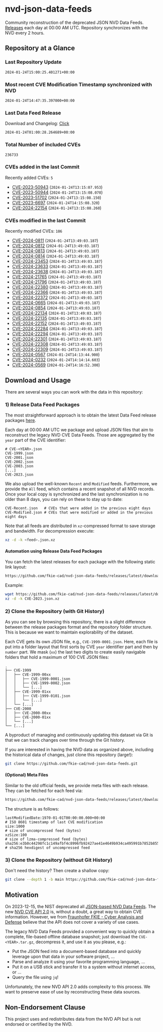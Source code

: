 # nvd-json-data-feeds

Community reconstruction of the deprecated JSON NVD Data Feeds. 
[Releases](https://github.com/fkie-cad/nvd-json-data-feeds/releases/latest) each day at 00:00 AM UTC.
Repository synchronizes with the NVD every 2 hours.

## Repository at a Glance

### Last Repository Update

```plain
2024-01-24T15:00:25.401271+00:00
```

### Most recent CVE Modification Timestamp synchronized with NVD

```plain
2024-01-24T14:47:35.397000+00:00
```

### Last Data Feed Release

Download and Changelog: [Click](https://github.com/fkie-cad/nvd-json-data-feeds/releases/latest)

```plain
2024-01-24T01:00:28.264689+00:00
```

### Total Number of included CVEs

```plain
236733
```

### CVEs added in the last Commit

Recently added CVEs: `5`

* [CVE-2023-50943](CVE-2023/CVE-2023-509xx/CVE-2023-50943.json) (`2024-01-24T13:15:07.953`)
* [CVE-2023-50944](CVE-2023/CVE-2023-509xx/CVE-2023-50944.json) (`2024-01-24T13:15:08.070`)
* [CVE-2023-51702](CVE-2023/CVE-2023-517xx/CVE-2023-51702.json) (`2024-01-24T13:15:08.150`)
* [CVE-2023-6697](CVE-2023/CVE-2023-66xx/CVE-2023-6697.json) (`2024-01-24T14:15:08.320`)
* [CVE-2024-22154](CVE-2024/CVE-2024-221xx/CVE-2024-22154.json) (`2024-01-24T13:15:08.260`)


### CVEs modified in the last Commit

Recently modified CVEs: `106`

* [CVE-2024-0811](CVE-2024/CVE-2024-08xx/CVE-2024-0811.json) (`2024-01-24T13:49:03.187`)
* [CVE-2024-0812](CVE-2024/CVE-2024-08xx/CVE-2024-0812.json) (`2024-01-24T13:49:03.187`)
* [CVE-2024-0813](CVE-2024/CVE-2024-08xx/CVE-2024-0813.json) (`2024-01-24T13:49:03.187`)
* [CVE-2024-0814](CVE-2024/CVE-2024-08xx/CVE-2024-0814.json) (`2024-01-24T13:49:03.187`)
* [CVE-2024-23453](CVE-2024/CVE-2024-234xx/CVE-2024-23453.json) (`2024-01-24T13:49:03.187`)
* [CVE-2024-23633](CVE-2024/CVE-2024-236xx/CVE-2024-23633.json) (`2024-01-24T13:49:03.187`)
* [CVE-2024-23638](CVE-2024/CVE-2024-236xx/CVE-2024-23638.json) (`2024-01-24T13:49:03.187`)
* [CVE-2024-21765](CVE-2024/CVE-2024-217xx/CVE-2024-21765.json) (`2024-01-24T13:49:03.187`)
* [CVE-2024-21796](CVE-2024/CVE-2024-217xx/CVE-2024-21796.json) (`2024-01-24T13:49:03.187`)
* [CVE-2024-22380](CVE-2024/CVE-2024-223xx/CVE-2024-22380.json) (`2024-01-24T13:49:03.187`)
* [CVE-2024-22366](CVE-2024/CVE-2024-223xx/CVE-2024-22366.json) (`2024-01-24T13:49:03.187`)
* [CVE-2024-22372](CVE-2024/CVE-2024-223xx/CVE-2024-22372.json) (`2024-01-24T13:49:03.187`)
* [CVE-2024-0665](CVE-2024/CVE-2024-06xx/CVE-2024-0665.json) (`2024-01-24T13:49:03.187`)
* [CVE-2024-0854](CVE-2024/CVE-2024-08xx/CVE-2024-0854.json) (`2024-01-24T13:49:03.187`)
* [CVE-2024-22134](CVE-2024/CVE-2024-221xx/CVE-2024-22134.json) (`2024-01-24T13:49:03.187`)
* [CVE-2024-22135](CVE-2024/CVE-2024-221xx/CVE-2024-22135.json) (`2024-01-24T13:49:03.187`)
* [CVE-2024-22152](CVE-2024/CVE-2024-221xx/CVE-2024-22152.json) (`2024-01-24T13:49:03.187`)
* [CVE-2024-22284](CVE-2024/CVE-2024-222xx/CVE-2024-22284.json) (`2024-01-24T13:49:03.187`)
* [CVE-2024-22294](CVE-2024/CVE-2024-222xx/CVE-2024-22294.json) (`2024-01-24T13:49:03.187`)
* [CVE-2024-22301](CVE-2024/CVE-2024-223xx/CVE-2024-22301.json) (`2024-01-24T13:49:03.187`)
* [CVE-2024-22308](CVE-2024/CVE-2024-223xx/CVE-2024-22308.json) (`2024-01-24T13:49:03.187`)
* [CVE-2024-22309](CVE-2024/CVE-2024-223xx/CVE-2024-22309.json) (`2024-01-24T13:49:03.187`)
* [CVE-2024-0567](CVE-2024/CVE-2024-05xx/CVE-2024-0567.json) (`2024-01-24T14:13:44.900`)
* [CVE-2024-0232](CVE-2024/CVE-2024-02xx/CVE-2024-0232.json) (`2024-01-24T14:14:14.603`)
* [CVE-2024-0569](CVE-2024/CVE-2024-05xx/CVE-2024-0569.json) (`2024-01-24T14:16:52.300`)


## Download and Usage

There are several ways you can work with the data in this repository:

### 1) Release Data Feed Packages

The most straightforward approach is to obtain the latest Data Feed release packages [here](https://github.com/fkie-cad/nvd-json-data-feeds/releases/latest).

Each day at 00:00 AM UTC we package and upload JSON files that aim to reconstruct the legacy NVD CVE Data Feeds.
Those are aggregated by the `year` part of the CVE identifier:

```
# CVE-<YEAR>.json
CVE-1999.json
CVE-2001.json
CVE-2002.json
CVE-2003.json
[...]
CVE-2023.json
```

We also upload the well-known `Recent` and `Modified` feeds.
Furthermore, we provide the `All` feed, which contains a recent snapshot of all NVD records.
Once your local copy is synchronized and the last synchronization is no older than 8 days, you can rely on these to stay up to date:

```plain
CVE-Recent.json   # CVEs that were added in the previous eight days
CVE-Modified.json # CVEs that were modified or added in the previous eight days
```

Note that all feeds are distributed in `xz`-compressed format to save storage and bandwidth.
For decompression execute:

```sh
xz -d -k <feed>.json.xz
```


#### Automation using Release Data Feed Packages

You can fetch the latest releases for each package with the following static link layout:

```sh
https://github.com/fkie-cad/nvd-json-data-feeds/releases/latest/download/CVE-<YEAR>.json.xz
```

Example:

```sh
wget https://github.com/fkie-cad/nvd-json-data-feeds/releases/latest/download/CVE-2023.json.xz
xz -d -k CVE-2023.json.xz
```



### 2) Clone the Repository (with Git History)

As you can see by browsing this repository, there is a slight difference between the release packages format and the repository folder structure.
This is because we want to maintain explorability of the dataset.

Each CVE gets its own JSON file, e.g., `CVE-1999-0001.json`.
Here, each file is put into a folder layout that first sorts by CVE `year` identifier part and then by `number` part.
We mask (`xx`) the last two digits to create easily navigable folders that hold a maximum of 100 CVE JSON files:

```plain
.
├── CVE-1999
│   ├── CVE-1999-00xx
│   │   ├── CVE-1999-0001.json
│   │   ├── CVE-1999-0002.json
│   │   └── [...]
│   ├── CVE-1999-01xx
│   │   ├── CVE-1999-0101.json
│   │   └── [...]
│   └── [...]
├── CVE-2000
│   ├── CVE-2000-00xx
│   ├── CVE-2000-01xx
│   └── [...]
└── [...]
```

A byproduct of managing and continuously updating this dataset via Git is that we can track changes over time through the Git history.

If you are interested in having the NVD data as organized above, including the historical data of changes, just clone this repository (large!):

```sh
git clone https://github.com/fkie-cad/nvd-json-data-feeds.git
```

#### (Optional) Meta Files

Similar to the old official feeds, we provide meta files with each release. They can be fetched for each feed via:

```sh
https://github.com/fkie-cad/nvd-json-data-feeds/releases/latest/download/CVE-<YEAR>.meta
```

The structure is as follows:

```plain
lastModifiedDate:1970-01-01T00:00:00.000+00:00                          # ISO 8601 timestamp of last CVE modification
size:1000                                                               # size of uncompressed feed (bytes)
xzSize:100                                                              # size of lzma-compressed feed (bytes)
sha256:e3b0c44298fc1c149afbf4c8996fb92427ae41e4649b934ca495991b7852b855 # sha256 hexdigest of uncompressed feed
```


### 3) Clone the Repository (without Git History)

Don't need the history? Then create a shallow copy:

```sh
git clone --depth 1 -b main https://github.com/fkie-cad/nvd-json-data-feeds.git
```

## Motivation

On 2023-12-15, the NIST deprecated all [JSON-based NVD Data Feeds](https://nvd.nist.gov/vuln/data-feeds#divRetirementBanner-1).
The new [NVD CVE API 2.0](https://nvd.nist.gov/developers/vulnerabilities) is, without a doubt, a great way to obtain CVE information.
However, we from [Fraunhofer FKIE - Cyber Analysis and Defense](https://www.fkie.fraunhofer.de/en/departments/cad.html) believe that the API does not cover a variety of use cases.

The legacy NVD Data Feeds provided a convenient way to quickly obtain a complete, file-based offline database snapshot; just download the `CVE-<YEAR>.tar.gz`, decompress it, and use it as you please, e.g.:

* Put the JSON feed into a document-based database and quickly leverage upon that data in your software project, ...
* Parse and analyze it using your favorite programming language, ...
* Put it on a USB stick and transfer it to a system without internet access, or ...
* Query the file using `jq`!

Unfortunately, the new NVD API 2.0 adds complexity to this process.
We want to preserve ease of use by reconstructing these data sources.

## Non-Endorsement Clause

This project uses and redistributes data from the NVD API but is not endorsed or certified by the NVD.